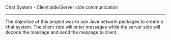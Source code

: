 Chat System - Client side/Server side communication

---------------

The objective of this project was to use Java network packages to create a chat system. The client side will enter messages while the server side will decode the message and send the message to client.